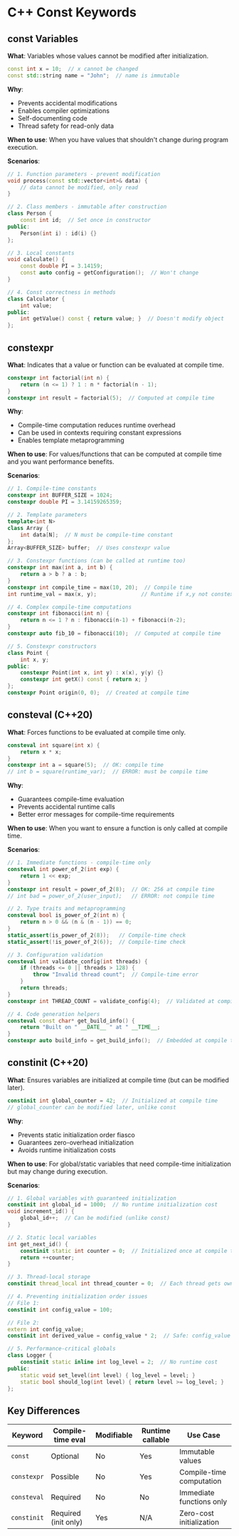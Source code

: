 # C++ Const Keywords

## const Variables

**What**: Variables whose values cannot be modified after initialization.

```cpp
const int x = 10;  // x cannot be changed
const std::string name = "John";  // name is immutable
```

**Why**: 
- Prevents accidental modifications
- Enables compiler optimizations
- Self-documenting code
- Thread safety for read-only data

**When to use**: When you have values that shouldn't change during program execution.

**Scenarios**:
```cpp
// 1. Function parameters - prevent modification
void process(const std::vector<int>& data) {
    // data cannot be modified, only read
}

// 2. Class members - immutable after construction
class Person {
    const int id;  // Set once in constructor
public:
    Person(int i) : id(i) {}
};

// 3. Local constants
void calculate() {
    const double PI = 3.14159;
    const auto config = getConfiguration();  // Won't change
}

// 4. Const correctness in methods
class Calculator {
    int value;
public:
    int getValue() const { return value; }  // Doesn't modify object
};
```

## constexpr

**What**: Indicates that a value or function can be evaluated at compile time.

```cpp
constexpr int factorial(int n) {
    return (n <= 1) ? 1 : n * factorial(n - 1);
}
constexpr int result = factorial(5);  // Computed at compile time
```

**Why**:
- Compile-time computation reduces runtime overhead
- Can be used in contexts requiring constant expressions
- Enables template metaprogramming

**When to use**: For values/functions that can be computed at compile time and you want performance benefits.

**Scenarios**:
```cpp
// 1. Compile-time constants
constexpr int BUFFER_SIZE = 1024;
constexpr double PI = 3.14159265359;

// 2. Template parameters
template<int N>
class Array {
    int data[N];  // N must be compile-time constant
};
Array<BUFFER_SIZE> buffer;  // Uses constexpr value

// 3. Constexpr functions (can be called at runtime too)
constexpr int max(int a, int b) {
    return a > b ? a : b;
}
constexpr int compile_time = max(10, 20);  // Compile time
int runtime_val = max(x, y);              // Runtime if x,y not constexpr

// 4. Complex compile-time computations
constexpr int fibonacci(int n) {
    return n <= 1 ? n : fibonacci(n-1) + fibonacci(n-2);
}
constexpr auto fib_10 = fibonacci(10);  // Computed at compile time

// 5. Constexpr constructors
class Point {
    int x, y;
public:
    constexpr Point(int x, int y) : x(x), y(y) {}
    constexpr int getX() const { return x; }
};
constexpr Point origin(0, 0);  // Created at compile time
```

## consteval (C++20)

**What**: Forces functions to be evaluated at compile time only.

```cpp
consteval int square(int x) {
    return x * x;
}
constexpr int a = square(5);  // OK: compile time
// int b = square(runtime_var);  // ERROR: must be compile time
```

**Why**:
- Guarantees compile-time evaluation
- Prevents accidental runtime calls
- Better error messages for compile-time requirements

**When to use**: When you want to ensure a function is only called at compile time.

**Scenarios**:
```cpp
// 1. Immediate functions - compile-time only
consteval int power_of_2(int exp) {
    return 1 << exp;
}
constexpr int result = power_of_2(8);  // OK: 256 at compile time
// int bad = power_of_2(user_input);   // ERROR: not compile time

// 2. Type traits and metaprogramming
consteval bool is_power_of_2(int n) {
    return n > 0 && (n & (n - 1)) == 0;
}
static_assert(is_power_of_2(8));   // Compile-time check
static_assert(!is_power_of_2(6));  // Compile-time check

// 3. Configuration validation
consteval int validate_config(int threads) {
    if (threads <= 0 || threads > 128) {
        throw "Invalid thread count";  // Compile-time error
    }
    return threads;
}
constexpr int THREAD_COUNT = validate_config(4);  // Validated at compile time

// 4. Code generation helpers
consteval const char* get_build_info() {
    return "Built on " __DATE__ " at " __TIME__;
}
constexpr auto build_info = get_build_info();  // Embedded at compile time
```

## constinit (C++20)

**What**: Ensures variables are initialized at compile time (but can be modified later).

```cpp
constinit int global_counter = 42;  // Initialized at compile time
// global_counter can be modified later, unlike const
```

**Why**:
- Prevents static initialization order fiasco
- Guarantees zero-overhead initialization
- Avoids runtime initialization costs

**When to use**: For global/static variables that need compile-time initialization but may change during execution.

**Scenarios**:
```cpp
// 1. Global variables with guaranteed initialization
constinit int global_id = 1000;  // No runtime initialization cost
void increment_id() {
    global_id++;  // Can be modified (unlike const)
}

// 2. Static local variables
int get_next_id() {
    constinit static int counter = 0;  // Initialized once at compile time
    return ++counter;
}

// 3. Thread-local storage
constinit thread_local int thread_counter = 0;  // Each thread gets own copy

// 4. Preventing initialization order issues
// File 1:
constinit int config_value = 100;

// File 2:
extern int config_value;
constinit int derived_value = config_value * 2;  // Safe: config_value already initialized

// 5. Performance-critical globals
class Logger {
    constinit static inline int log_level = 2;  // No runtime cost
public:
    static void set_level(int level) { log_level = level; }
    static bool should_log(int level) { return level >= log_level; }
};
```

## Key Differences

| Keyword | Compile-time eval | Modifiable | Runtime callable | Use Case |
|---------|------------------|------------|------------------|----------|
| `const` | Optional | No | Yes | Immutable values |
| `constexpr` | Possible | No | Yes | Compile-time computation |
| `consteval` | Required | No | No | Immediate functions only |
| `constinit` | Required (init only) | Yes | N/A | Zero-cost initialization |

